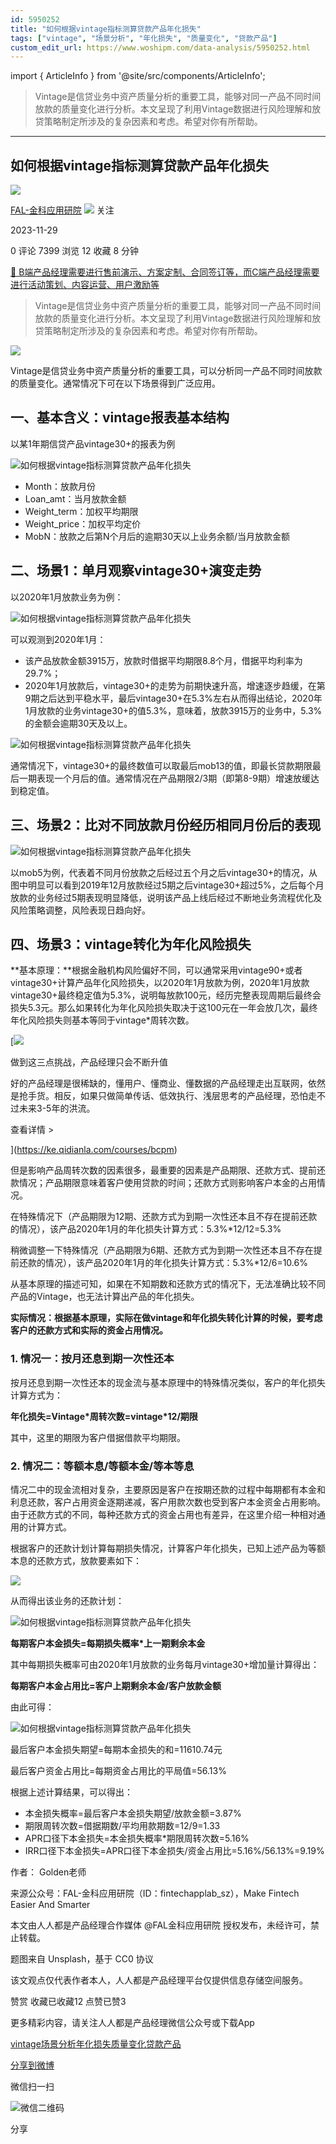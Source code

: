 ```yaml
---
id: 5950252
title: "如何根据vintage指标测算贷款产品年化损失"
tags: ["vintage", "场景分析", "年化损失", "质量变化", "贷款产品"]
custom_edit_url: https://www.woshipm.com/data-analysis/5950252.html
---
```

import { ArticleInfo } from '@site/src/components/ArticleInfo';

<ArticleInfo
    author="FAL-金科应用研院"
    authorLink="https://www.woshipm.com/u/1123376"
    published="2023-11-29"
    views={7399}
    comments={0}
    collects={12}
/>

> Vintage是信贷业务中资产质量分析的重要工具，能够对同一产品不同时间放款的质量变化进行分析。本文呈现了利用Vintage数据进行风险理解和放贷策略制定所涉及的复杂因素和考虑。希望对你有所帮助。

---

## 如何根据vintage指标测算贷款产品年化损失

[![](https://static.woshipm.com/view/woshipm_api_def_20230421152424_6874.jpg?imageView2/1/w/72/h/72/q/100)](https://www.woshipm.com/u/1123376)

[FAL-金科应用研院](https://www.woshipm.com/u/1123376) ![](https://static.woshipm.com/tag/1122_1@2x.png) 关注

2023-11-29

0 评论 7399 浏览 12 收藏 8 分钟

[🔗 B端产品经理需要进行售前演示、方案定制、合同签订等，而C端产品经理需要进行活动策划、内容运营、用户激励等](https://ke.qidianla.com/courses/bcpm)

> Vintage是信贷业务中资产质量分析的重要工具，能够对同一产品不同时间放款的质量变化进行分析。本文呈现了利用Vintage数据进行风险理解和放贷策略制定所涉及的复杂因素和考虑。希望对你有所帮助。

![](https://image.yunyingpai.com/wp/2023/11/bXljKbCSrRM2LRlpT5pr.png)

Vintage是信贷业务中资产质量分析的重要工具，可以分析同一产品不同时间放款的质量变化。通常情况下可在以下场景得到广泛应用。

## 一、基本含义：vintage报表基本结构

以某1年期信贷产品vintage30+的报表为例

![如何根据vintage指标测算贷款产品年化损失](https://image.yunyingpai.com/wp/2023/11/IwFfIKV0i2tQaFnna8Ag.png)

*   Month：放款月份
*   Loan\_amt：当月放款金额
*   Weight\_term：加权平均期限
*   Weight\_price：加权平均定价
*   MobN：放款之后第N个月后的逾期30天以上业务余额/当月放款金额

## 二、场景1：单月观察vintage30+演变走势

以2020年1月放款业务为例：

![如何根据vintage指标测算贷款产品年化损失](https://image.yunyingpai.com/wp/2023/11/TeEAVPhd0fNpFkvVdumb.png)

可以观测到2020年1月：

*   该产品放款金额3915万，放款时借据平均期限8.8个月，借据平均利率为29.7%；
*   2020年1月放款后，vintage30+的走势为前期快速升高，增速逐步趋缓，在第9期之后达到平稳水平，最后vintage30+在5.3%左右从而得出结论，2020年1月放款的业务vintage30+的值5.3%，意味着，放款3915万的业务中，5.3%的金额会逾期30天及以上。

![如何根据vintage指标测算贷款产品年化损失](https://image.yunyingpai.com/wp/2023/11/ZjME9ffk9O19jN79FbkD.png)

通常情况下，vintage30+的最终数值可以取最后mob13的值，即最长贷款期限最后一期表现一个月后的值。通常情况在产品期限2/3期（即第8-9期）增速放缓达到稳定值。

## 三、场景2：比对不同放款月份经历相同月份后的表现

![如何根据vintage指标测算贷款产品年化损失](https://image.yunyingpai.com/wp/2023/11/zMNrpAs9kcHWFgzd5Ge7.png)

以mob5为例，代表着不同月份放款之后经过五个月之后vintage30+的情况，从图中明显可以看到2019年12月放款经过5期之后vintage30+超过5%，之后每个月放款的业务经过5期表现明显降低，说明该产品上线后经过不断地业务流程优化及风险策略调整，风险表现日趋向好。

## 四、场景3：vintage转化为年化风险损失

**基本原理：**根据金融机构风险偏好不同，可以通常采用vintage90+或者vintage30+计算产品年化风险损失，以2020年1月放款为例，2020年1月放款vintage30+最终稳定值为5.3%，说明每放款100元，经历完整表现周期后最终会损失5.3元。那么如果转化为年化风险损失取决于这100元在一年会放几次，最终年化风险损失则基本等同于vintage\*周转次数。

[![](https://image.woshipm.com/2023/07/27/1788a218-2c7f-11ee-b91f-00163e0b5ff3.png)

做到这三点挑战，产品经理只会不断升值

好的产品经理是很稀缺的，懂用户、懂商业、懂数据的产品经理走出互联网，依然是抢手货。相反，如果只做简单传话、低效执行、浅层思考的产品经理，恐怕走不过未来3-5年的洪流。

查看详情 >

](https://ke.qidianla.com/courses/bcpm)

但是影响产品周转次数的因素很多，最重要的因素是产品期限、还款方式、提前还款情况；产品期限意味着客户使用贷款的时间；还款方式则影响客户本金的占用情况。

在特殊情况下（产品期限为12期、还款方式为到期一次性还本且不存在提前还款的情况），该产品2020年1月的年化损失计算方式：5.3%\*12/12=5.3%

稍微调整一下特殊情况（产品期限为6期、还款方式为到期一次性还本且不存在提前还款的情况），该产品2020年1月的年化损失计算方式：5.3%\*12/6=10.6%

从基本原理的描述可知，如果在不知期数和还款方式的情况下，无法准确比较不同产品的Vintage，也无法计算出产品的年化损失。

**实际情况：根据基本原理，实际在做vintage和年化损失转化计算的时候，要考虑客户的还款方式和实际的资金占用情况。**

### 1\. 情况一：按月还息到期一次性还本

按月还息到期一次性还本的现金流与基本原理中的特殊情况类似，客户的年化损失计算方式为：

**年化损失=Vintage\*周转次数=vintage\*12/期限**

其中，这里的期限为客户借据借款平均期限。

### 2\. 情况二：等额本息/等额本金/等本等息

情况二中的现金流相对复杂，主要原因是客户在按期还款的过程中每期都有本金和利息还款，客户占用资金逐期递减，客户用款次数也受到客户本金资金占用影响。由于还款方式的不同，每种还款方式的资金占用也有差异，在这里介绍一种相对通用的计算方式。

根据客户的还款计划计算每期损失情况，计算客户年化损失，已知上述产品为等额本息的还款方式，放款要素如下：

![](https://image.yunyingpai.com/wp/2023/11/RmJZjb16rKoI6YlBKmU3.png)

从而得出该业务的还款计划：

![如何根据vintage指标测算贷款产品年化损失](https://image.yunyingpai.com/wp/2023/11/g84PKFZQLt00pkkyefWn.png)

**每期客户本金损失=每期损失概率\*上一期剩余本金**

其中每期损失概率可由2020年1月放款的业务每月vintage30+增加量计算得出：

**每期客户本金占用比=客户上期剩余本金/客户放款金额**

由此可得：

![如何根据vintage指标测算贷款产品年化损失](https://image.yunyingpai.com/wp/2023/11/Se94m5aVa80Aa0xhyefv.png)

最后客户本金损失期望=每期本金损失的和=11610.74元

最后客户资金占用比=每期资金占用比的平局值=56.13%

根据上述计算结果，可以得出：

*   本金损失概率=最后客户本金损失期望/放款金额=3.87%
*   期限周转次数=借据期数/平均用款期数=12/9=1.33
*   APR口径下本金损失=本金损失概率\*期限周转次数=5.16%
*   IRR口径下本金损失=APR口径下本金损失/资金占用比=5.16%/56.13%=9.19%

作者： Golden老师

来源公众号：FAL-金科应用研院（ID：fintechapplab\_sz），Make Fintech Easier And Smarter

本文由人人都是产品经理合作媒体 @FAL金科应用研院 授权发布，未经许可，禁止转载。

题图来自 Unsplash，基于 CC0 协议

该文观点仅代表作者本人，人人都是产品经理平台仅提供信息存储空间服务。

赞赏 收藏已收藏12 点赞已赞3

更多精彩内容，请关注人人都是产品经理微信公众号或下载App

[vintage](https://www.woshipm.com/tag/vintage)[场景分析](https://www.woshipm.com/tag/%e5%9c%ba%e6%99%af%e5%88%86%e6%9e%90)[年化损失](https://www.woshipm.com/tag/%e5%b9%b4%e5%8c%96%e6%8d%9f%e5%a4%b1)[质量变化](https://www.woshipm.com/tag/%e8%b4%a8%e9%87%8f%e5%8f%98%e5%8c%96)[贷款产品](https://www.woshipm.com/tag/%e8%b4%b7%e6%ac%be%e4%ba%a7%e5%93%81)

[分享到微博](https://service.weibo.com/share/share.php?appkey=2775287854&title=如何根据vintage指标测算贷款产品年化损失&url=https://www.woshipm.com/data-analysis/5950252.html&pic=https://image.yunyingpai.com/wp/2023/11/bXljKbCSrRM2LRlpT5pr.png)

微信扫一扫

![微信二维码](https://api.pwmqr.com/qrcode/create/?url=https://www.woshipm.com/data-analysis/5950252.html)

分享